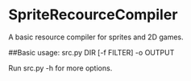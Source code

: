 # SpriteRecourceCompiler
A basic resource compiler for sprites and 2D games.

##Basic usage:
  src.py DIR [-f FILTER] -o OUTPUT

Run src.py -h for more options.
